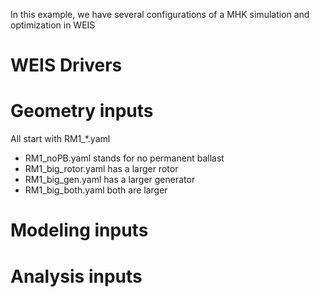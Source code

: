 In this example, we have several configurations of a MHK simulation and optimization in WEIS

# WEIS Drivers


# Geometry inputs
All start with RM1_*.yaml
- RM1_noPB.yaml stands for no permanent ballast
- RM1_big_rotor.yaml has a larger rotor
- RM1_big_gen.yaml has a larger generator
- RM1_big_both.yaml both are larger
 
# Modeling inputs


# Analysis inputs


 
 
